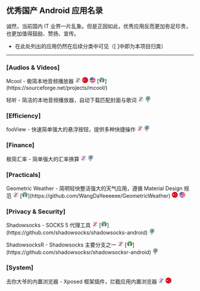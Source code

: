 ## 优秀国产 Android 应用名录

诚然，当前国内 IT 业界一片乱象。但是正因如此，优秀应用反而更加弥足珍贵，也更加值得鼓励、赞扬、宣传。

* 在此处列出的应用仍然在后续分类中可见（\[ \]中即为本项目归类）

---

### \[Audios & Videos\]
Mcool - 极简本地音频播放器 ![](../assets/free.png) ![](../assets/china.png) ![](../assets/united-states.png) [![](../assets/open-source-icon.png "MIT@SourceForge: https://sourceforge.net/projects/mcool/")](https://sourceforge.net/projects/mcool/)

轻听 - 简洁的本地音频播放器，自动下载匹配封面与歌词 ![](../assets/free.png) ![](../assets/earth-globe.png)

### \[Efficiency\]  
fooView - 快速简单强大的悬浮按钮，提供多种快捷操作 ![](../assets/free.png) ![](../assets/earth-globe.png)

### \[Finance\]
极简汇率 - 简单强大的汇率换算 ![](../assets/free.png) ![](../assets/earth-globe.png)

### \[Practicals\]
Geometric Weather - 简明轻快整洁强大的天气应用，遵循 Material Design 规范 ![](../assets/free.png) [![](../assets/open-source-icon.png "LGPL 3.0@GitHub: https://github.com/WangDaYeeeeee/GeometricWeather")](https://github.com/WangDaYeeeeee/GeometricWeather) ![](../assets/china.png) ![](../assets/united-states.png)

### \[Privacy & Security\]

Shadowsocks - SOCKS 5 代理工具 ![](../assets/free.png) [![](../assets/open-source-icon.png "GPL 3.0@GitHub: https://github.com/shadowsocks/shadowsocks-android")](https://github.com/shadowsocks/shadowsocks-android) ![](../assets/earth-globe.png)

ShadowsocksR - Shadowsocks 主要分支之一 ![](../assets/free.png) [![](../assets/open-source-icon.png "GPL 3.0@GitHub: https://github.com/shadowsocksr/shadowsocksr-android")](https://github.com/shadowsocksr/shadowsocksr-android) ![](../assets/earth-globe.png)

### \[System\]
去你大爷的内置浏览器 - Xposed 框架插件，拦截应用内置浏览器 ![](../assets/free.png) ![](../assets/china.png)

